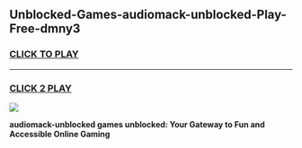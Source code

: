 
## Unblocked-Games-audiomack-unblocked-Play-Free-dmny3
<h3>
<a href="https://premium76.site?title=audiomack-unblocked&ref=18A1">CLICK TO PLAY</a></h3>
<hr>

<h3>
<a href="https://premium76.site?title=audiomack-unblocked&ref=18A1">CLICK 2 PLAY</a>
  
</h3>

<a href="https://premium76.site?title=audiomack-unblocked&ref=18A1"><img src="https://clearcache.store/games.png"></a>


**audiomack-unblocked games unblocked: Your Gateway to Fun and Accessible Online Gaming**
